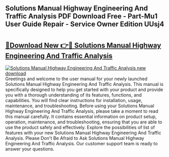 ## Solutions Manual Highway Engineering And Traffic Analysis PDF Download Free - Part-Mu1 User Guide Repair - Service Owner Edition UUsj4

# <h2><a href="http://bc54779.oget.top/?id=Solutions+Manual+Highway+Engineering+And+Traffic+Analysis">🔗Download New 👉🔴 Solutions Manual Highway Engineering And Traffic Analysis</a></h2>

[![Solutions Manual Highway Engineering And Traffic Analysis new download](https://i.imgur.com/5g1atiW.png)](http://bc54779.oget.top/?id=Solutions+Manual+Highway+Engineering+And+Traffic+Analysis)
Greetings and welcome to the user manual for your newly launched Solutions Manual Highway Engineering And Traffic Analysis. This manual is specifically designed to help you get started with your product and provide you with a thorough understanding of its features, functions, and capabilities. You will find clear instructions for installation, usage, maintenance, and troubleshooting. Before using your Solutions Manual Highway Engineering And Traffic Analysis, please take a moment to read this manual carefully. It contains essential information on product setup, operation, maintenance, and troubleshooting, ensuring that you are able to use the product safely and effectively. Explore the possibilities of list of features with your new Solutions Manual Highway Engineering And Traffic Analysis. Please Don't Be Afraid to Ask Solutions Manual Highway Engineering And Traffic Analysis. Our customer support team is ready to answer your questions.
